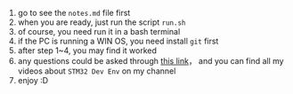 1. go to see the `notes.md` file first
2. when you are ready, just run the script `run.sh`
3. of course, you need run it in a bash terminal
4. if the PC is running a WIN OS, you need install `git` first
5. after step 1~4, you may find it worked
6. any questions could be asked through [this link](https://space.bilibili.com/3493142393260061?spm_id_from=333.1007.0.0)， and you can find all my videos about `STM32 Dev Env` on my channel
7. enjoy :D